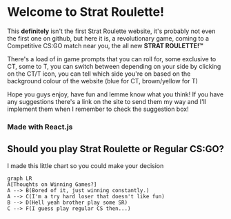 # Welcome to Strat Roulette!

This **definitely** isn't the first Strat Roulette website, it's probably not even the first one on github, but here it is, a revolutionary game, coming to a Competitive CS:GO match near you, the all new **STRAT ROULETTE!™** 

There's a load of in game prompts that you can roll for, some exclusive to CT, some to T, you can switch between depending on your side by clicking on the CT/T icon, you can tell which side you're on based on the background colour of the website (blue for CT, brown/yellow for T)

Hope you guys enjoy, have fun and lemme know what you think! If you have any suggestions there's a link on the site to send them my way and I'll implement them when I remember to check the suggestion box!


### Made with React.js



## Should you play Strat Roulette or Regular CS:GO?

I made this little chart so you could make your decision

```mermaid
graph LR
A[Thoughts on Winning Games?] 
A --> B(Bored of it, just winning constantly.)
A --> C(I'm a try hard loser that doesn't like fun)
B --> D(Hell yeah brother play some SR)
C --> F(I guess play regular CS then...)
